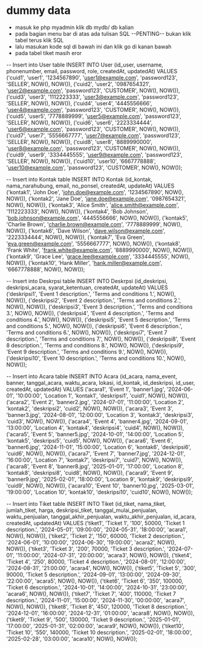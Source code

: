 # dummy data

- masuk ke php myadmin klik db mydb/ db kalian
- pada bagian menu bar di atas ada tulisan SQL --PENTING-- bukan klik tabel terus klik SQL
- lalu masukan kode sql di bawah ini dan klik go di kanan bawah
- pada tabel tiket masih eror

-- Insert into User table
INSERT INTO User (id_user, username, phonenumber, email, password, role, createdAt, updatedAt) VALUES
('cuid1', 'user1', '1234567890', 'user1@example.com', 'password123', 'SELLER', NOW(), NOW()),
('cuid2', 'user2', '0987654321', 'user2@example.com', 'password123', 'CUSTOMER', NOW(), NOW()),
('cuid3', 'user3', '1112223333', 'user3@example.com', 'password123', 'SELLER', NOW(), NOW()),
('cuid4', 'user4', '4445556666', 'user4@example.com', 'password123', 'CUSTOMER', NOW(), NOW()),
('cuid5', 'user5', '7778889999', 'user5@example.com', 'password123', 'SELLER', NOW(), NOW()),
('cuid6', 'user6', '2223334444', 'user6@example.com', 'password123', 'CUSTOMER', NOW(), NOW()),
('cuid7', 'user7', '5556667777', 'user7@example.com', 'password123', 'SELLER', NOW(), NOW()),
('cuid8', 'user8', '8889990000', 'user8@example.com', 'password123', 'CUSTOMER', NOW(), NOW()),
('cuid9', 'user9', '3334445555', 'user9@example.com', 'password123', 'SELLER', NOW(), NOW()),
('cuid10', 'user10', '6667778888', 'user10@example.com', 'password123', 'CUSTOMER', NOW(), NOW());

-- Insert into Kontak table
INSERT INTO Kontak (id_kontak, nama_narahubung, email, no_ponsel, createdAt, updateAt) VALUES
('kontak1', 'John Doe', 'john.doe@example.com', '1234567890', NOW(), NOW()),
('kontak2', 'Jane Doe', 'jane.doe@example.com', '0987654321', NOW(), NOW()),
('kontak3', 'Alice Smith', 'alice.smith@example.com', '1112223333', NOW(), NOW()),
('kontak4', 'Bob Johnson', 'bob.johnson@example.com', '4445556666', NOW(), NOW()),
('kontak5', 'Charlie Brown', 'charlie.brown@example.com', '7778889999', NOW(), NOW()),
('kontak6', 'Dave Wilson', 'dave.wilson@example.com', '2223334444', NOW(), NOW()),
('kontak7', 'Eva Green', 'eva.green@example.com', '5556667777', NOW(), NOW()),
('kontak8', 'Frank White', 'frank.white@example.com', '8889990000', NOW(), NOW()),
('kontak9', 'Grace Lee', 'grace.lee@example.com', '3334445555', NOW(), NOW()),
('kontak10', 'Hank Miller', 'hank.miller@example.com', '6667778888', NOW(), NOW());

-- Insert into Deskrpsi table
INSERT INTO Deskrpsi (id_deskripsi, deskripsi_acara, syarat_ketentuan, createdAt, updateAt) VALUES
('deskripsi1', 'Event 1 description.', 'Terms and conditions 1.', NOW(), NOW()),
('deskripsi2', 'Event 2 description.', 'Terms and conditions 2.', NOW(), NOW()),
('deskripsi3', 'Event 3 description.', 'Terms and conditions 3.', NOW(), NOW()),
('deskripsi4', 'Event 4 description.', 'Terms and conditions 4.', NOW(), NOW()),
('deskripsi5', 'Event 5 description.', 'Terms and conditions 5.', NOW(), NOW()),
('deskripsi6', 'Event 6 description.', 'Terms and conditions 6.', NOW(), NOW()),
('deskripsi7', 'Event 7 description.', 'Terms and conditions 7.', NOW(), NOW()),
('deskripsi8', 'Event 8 description.', 'Terms and conditions 8.', NOW(), NOW()),
('deskripsi9', 'Event 9 description.', 'Terms and conditions 9.', NOW(), NOW()),
('deskripsi10', 'Event 10 description.', 'Terms and conditions 10.', NOW(), NOW());

-- Insert into Acara table
INSERT INTO Acara (id_acara, nama_event, banner, tanggal_acara, waktu_acara, lokasi, id_kontak, id_deskripsi, id_user, createdAt, updatedAt) VALUES
('acara1', 'Event 1', 'banner1.jpg', '2024-06-01', '10:00:00', 'Location 1', 'kontak1', 'deskripsi1', 'cuid1', NOW(), NOW()),
('acara2', 'Event 2', 'banner2.jpg', '2024-07-01', '11:00:00', 'Location 2', 'kontak2', 'deskripsi2', 'cuid2', NOW(), NOW()),
('acara3', 'Event 3', 'banner3.jpg', '2024-08-01', '12:00:00', 'Location 3', 'kontak3', 'deskripsi3', 'cuid3', NOW(), NOW()),
('acara4', 'Event 4', 'banner4.jpg', '2024-09-01', '13:00:00', 'Location 4', 'kontak4', 'deskripsi4', 'cuid4', NOW(), NOW()),
('acara5', 'Event 5', 'banner5.jpg', '2024-10-01', '14:00:00', 'Location 5', 'kontak5', 'deskripsi5', 'cuid5', NOW(), NOW()),
('acara6', 'Event 6', 'banner6.jpg', '2024-11-01', '15:00:00', 'Location 6', 'kontak6', 'deskripsi6', 'cuid6', NOW(), NOW()),
('acara7', 'Event 7', 'banner7.jpg', '2024-12-01', '16:00:00', 'Location 7', 'kontak7', 'deskripsi7', 'cuid7', NOW(), NOW()),
('acara8', 'Event 8', 'banner8.jpg', '2025-01-01', '17:00:00', 'Location 8', 'kontak8', 'deskripsi8', 'cuid8', NOW(), NOW()),
('acara9', 'Event 9', 'banner9.jpg', '2025-02-01', '18:00:00', 'Location 9', 'kontak9', 'deskripsi9', 'cuid9', NOW(), NOW()),
('acara10', 'Event 10', 'banner10.jpg', '2025-03-01', '19:00:00', 'Location 10', 'kontak10', 'deskripsi10', 'cuid10', NOW(), NOW());

-- Insert into Tiket table
INSERT INTO Tiket (id_tiket, nama_tiket, jumlah_tiket, harga, deskripsi_tiket, tanggal_mulai_penjualan, waktu_penjualan, tanggal_akhir_penjualan, waktu_akhir_penjualan, id_acara, createdAt, updatedAt) VALUES
('tiket1', 'Ticket 1', '100', 50000, 'Ticket 1 description.', '2024-05-01', '09:00:00', '2024-05-31', '18:00:00', 'acara1', NOW(), NOW()),
('tiket2', 'Ticket 2', '150', 60000, 'Ticket 2 description.', '2024-06-01', '10:00:00', '2024-06-30', '19:00:00', 'acara2', NOW(), NOW()),
('tiket3', 'Ticket 3', '200', 70000, 'Ticket 3 description.', '2024-07-01', '11:00:00', '2024-07-31', '20:00:00', 'acara3', NOW(), NOW()),
('tiket4', 'Ticket 4', '250', 80000, 'Ticket 4 description.', '2024-08-01', '12:00:00', '2024-08-31', '21:00:00', 'acara4', NOW(), NOW()),
('tiket5', 'Ticket 5', '300', 90000, 'Ticket 5 description.', '2024-09-01', '13:00:00', '2024-09-30', '22:00:00', 'acara5', NOW(), NOW()),
('tiket6', 'Ticket 6', '350', 100000, 'Ticket 6 description.', '2024-10-01', '14:00:00', '2024-10-31', '23:00:00', 'acara6', NOW(), NOW()),
('tiket7', 'Ticket 7', '400', 110000, 'Ticket 7 description.', '2024-11-01', '15:00:00', '2024-11-30', '00:00:00', 'acara7', NOW(), NOW()),
('tiket8', 'Ticket 8', '450', 120000, 'Ticket 8 description.', '2024-12-01', '16:00:00', '2024-12-31', '01:00:00', 'acara8', NOW(), NOW()),
('tiket9', 'Ticket 9', '500', 130000, 'Ticket 9 description.', '2025-01-01', '17:00:00', '2025-01-31', '02:00:00', 'acara9', NOW(), NOW()),
('tiket10', 'Ticket 10', '550', 140000, 'Ticket 10 description.', '2025-02-01', '18:00:00', '2025-02-28', '03:00:00', 'acara10', NOW(), NOW());

